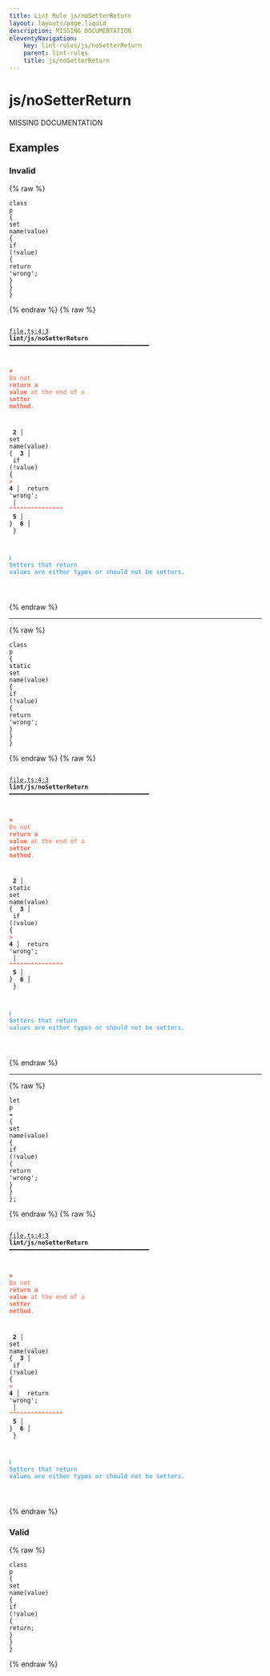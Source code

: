 ```yaml
---
title: Lint Rule js/noSetterReturn
layout: layouts/page.liquid
description: MISSING DOCUMENTATION
eleventyNavigation:
	key: lint-rules/js/noSetterReturn
	parent: lint-rules
	title: js/noSetterReturn
---
```


# js/noSetterReturn

MISSING DOCUMENTATION

<!-- EVERYTHING BELOW IS AUTOGENERATED. SEE SCRIPTS FOLDER FOR UPDATE SCRIPTS hash(a040e1951e05463945125b0ca7c2fa8981170e9d) -->

## Examples
### Invalid
{% raw %}<pre class="language-text"><code class="language-text"><span class="token keyword">class</span> <span class="token variable">p</span> <span class="token punctuation">{</span>
	<span class="token variable">set</span> <span class="token variable">name</span><span class="token punctuation">(</span><span class="token variable">value</span><span class="token punctuation">)</span> <span class="token punctuation">{</span>
		<span class="token keyword">if</span> <span class="token punctuation">(</span><span class="token operator">!</span><span class="token variable">value</span><span class="token punctuation">)</span> <span class="token punctuation">{</span>
			<span class="token keyword">return</span> <span class="token string">&apos;wrong&apos;</span><span class="token punctuation">;</span>
		<span class="token punctuation">}</span>
	<span class="token punctuation">}</span>
<span class="token punctuation">}</span></code></pre>{% endraw %}
{% raw %}<pre class="language-text"><code class="language-text">
 <span style="text-decoration-style: dashed; text-decoration-line: underline;">file.ts:4:3</span> <strong>lint/js/noSetterReturn</strong> ━━━━━━━━━━━━━━━━━━━━━━━━━━━━━━━━━━━━━━━

  <strong><span style="color: Tomato;">✖ </span></strong><span style="color: Tomato;">Do not </span><span style="color: Tomato;"><strong>return a value</strong></span><span style="color: Tomato;"> at the end of a </span><span style="color: Tomato;"><strong>setter method</strong></span><span style="color: Tomato;">.</span>

  <strong>  2</strong><strong> │ </strong>  <span class="token variable">set</span> <span class="token variable">name</span><span class="token punctuation">(</span><span class="token variable">value</span><span class="token punctuation">)</span> <span class="token punctuation">{</span>
  <strong>  3</strong><strong> │ </strong>    <span class="token keyword">if</span> <span class="token punctuation">(</span><span class="token operator">!</span><span class="token variable">value</span><span class="token punctuation">)</span> <span class="token punctuation">{</span>
  <strong><span style="color: Tomato;">&gt;</span></strong><strong> 4</strong><strong> │ </strong>      <span class="token keyword">return</span> <span class="token string">&apos;wrong&apos;</span><span class="token punctuation">;</span>
     <strong> │ </strong>      <span style="color: Tomato;"><strong>^</strong></span><span style="color: Tomato;"><strong>^</strong></span><span style="color: Tomato;"><strong>^</strong></span><span style="color: Tomato;"><strong>^</strong></span><span style="color: Tomato;"><strong>^</strong></span><span style="color: Tomato;"><strong>^</strong></span><span style="color: Tomato;"><strong>^</strong></span><span style="color: Tomato;"><strong>^</strong></span><span style="color: Tomato;"><strong>^</strong></span><span style="color: Tomato;"><strong>^</strong></span><span style="color: Tomato;"><strong>^</strong></span><span style="color: Tomato;"><strong>^</strong></span><span style="color: Tomato;"><strong>^</strong></span><span style="color: Tomato;"><strong>^</strong></span><span style="color: Tomato;"><strong>^</strong></span>
  <strong>  5</strong><strong> │ </strong>    <span class="token punctuation">}</span>
  <strong>  6</strong><strong> │ </strong>  <span class="token punctuation">}</span>

  <strong><span style="color: DodgerBlue;">ℹ </span></strong><span style="color: DodgerBlue;">Setters that return values are either typos or should not be setters.</span>

</code></pre>{% endraw %}

---------------

{% raw %}<pre class="language-text"><code class="language-text"><span class="token keyword">class</span> <span class="token variable">p</span> <span class="token punctuation">{</span>
	<span class="token variable">static</span> <span class="token variable">set</span> <span class="token variable">name</span><span class="token punctuation">(</span><span class="token variable">value</span><span class="token punctuation">)</span> <span class="token punctuation">{</span>
		<span class="token keyword">if</span> <span class="token punctuation">(</span><span class="token operator">!</span><span class="token variable">value</span><span class="token punctuation">)</span> <span class="token punctuation">{</span>
			<span class="token keyword">return</span> <span class="token string">&apos;wrong&apos;</span><span class="token punctuation">;</span>
		<span class="token punctuation">}</span>
	<span class="token punctuation">}</span>
<span class="token punctuation">}</span></code></pre>{% endraw %}
{% raw %}<pre class="language-text"><code class="language-text">
 <span style="text-decoration-style: dashed; text-decoration-line: underline;">file.ts:4:3</span> <strong>lint/js/noSetterReturn</strong> ━━━━━━━━━━━━━━━━━━━━━━━━━━━━━━━━━━━━━━━

  <strong><span style="color: Tomato;">✖ </span></strong><span style="color: Tomato;">Do not </span><span style="color: Tomato;"><strong>return a value</strong></span><span style="color: Tomato;"> at the end of a </span><span style="color: Tomato;"><strong>setter method</strong></span><span style="color: Tomato;">.</span>

  <strong>  2</strong><strong> │ </strong>  <span class="token variable">static</span> <span class="token variable">set</span> <span class="token variable">name</span><span class="token punctuation">(</span><span class="token variable">value</span><span class="token punctuation">)</span> <span class="token punctuation">{</span>
  <strong>  3</strong><strong> │ </strong>    <span class="token keyword">if</span> <span class="token punctuation">(</span><span class="token operator">!</span><span class="token variable">value</span><span class="token punctuation">)</span> <span class="token punctuation">{</span>
  <strong><span style="color: Tomato;">&gt;</span></strong><strong> 4</strong><strong> │ </strong>      <span class="token keyword">return</span> <span class="token string">&apos;wrong&apos;</span><span class="token punctuation">;</span>
     <strong> │ </strong>      <span style="color: Tomato;"><strong>^</strong></span><span style="color: Tomato;"><strong>^</strong></span><span style="color: Tomato;"><strong>^</strong></span><span style="color: Tomato;"><strong>^</strong></span><span style="color: Tomato;"><strong>^</strong></span><span style="color: Tomato;"><strong>^</strong></span><span style="color: Tomato;"><strong>^</strong></span><span style="color: Tomato;"><strong>^</strong></span><span style="color: Tomato;"><strong>^</strong></span><span style="color: Tomato;"><strong>^</strong></span><span style="color: Tomato;"><strong>^</strong></span><span style="color: Tomato;"><strong>^</strong></span><span style="color: Tomato;"><strong>^</strong></span><span style="color: Tomato;"><strong>^</strong></span><span style="color: Tomato;"><strong>^</strong></span>
  <strong>  5</strong><strong> │ </strong>    <span class="token punctuation">}</span>
  <strong>  6</strong><strong> │ </strong>  <span class="token punctuation">}</span>

  <strong><span style="color: DodgerBlue;">ℹ </span></strong><span style="color: DodgerBlue;">Setters that return values are either typos or should not be setters.</span>

</code></pre>{% endraw %}

---------------

{% raw %}<pre class="language-text"><code class="language-text"><span class="token keyword">let</span> <span class="token variable">p</span> <span class="token operator">=</span> <span class="token punctuation">{</span>
	<span class="token variable">set</span> <span class="token variable">name</span><span class="token punctuation">(</span><span class="token variable">value</span><span class="token punctuation">)</span> <span class="token punctuation">{</span>
		<span class="token keyword">if</span> <span class="token punctuation">(</span><span class="token operator">!</span><span class="token variable">value</span><span class="token punctuation">)</span> <span class="token punctuation">{</span>
			<span class="token keyword">return</span> <span class="token string">&apos;wrong&apos;</span><span class="token punctuation">;</span>
		<span class="token punctuation">}</span>
	<span class="token punctuation">}</span>
<span class="token punctuation">}</span><span class="token punctuation">;</span></code></pre>{% endraw %}
{% raw %}<pre class="language-text"><code class="language-text">
 <span style="text-decoration-style: dashed; text-decoration-line: underline;">file.ts:4:3</span> <strong>lint/js/noSetterReturn</strong> ━━━━━━━━━━━━━━━━━━━━━━━━━━━━━━━━━━━━━━━

  <strong><span style="color: Tomato;">✖ </span></strong><span style="color: Tomato;">Do not </span><span style="color: Tomato;"><strong>return a value</strong></span><span style="color: Tomato;"> at the end of a </span><span style="color: Tomato;"><strong>setter method</strong></span><span style="color: Tomato;">.</span>

  <strong>  2</strong><strong> │ </strong>  <span class="token variable">set</span> <span class="token variable">name</span><span class="token punctuation">(</span><span class="token variable">value</span><span class="token punctuation">)</span> <span class="token punctuation">{</span>
  <strong>  3</strong><strong> │ </strong>    <span class="token keyword">if</span> <span class="token punctuation">(</span><span class="token operator">!</span><span class="token variable">value</span><span class="token punctuation">)</span> <span class="token punctuation">{</span>
  <strong><span style="color: Tomato;">&gt;</span></strong><strong> 4</strong><strong> │ </strong>      <span class="token keyword">return</span> <span class="token string">&apos;wrong&apos;</span><span class="token punctuation">;</span>
     <strong> │ </strong>      <span style="color: Tomato;"><strong>^</strong></span><span style="color: Tomato;"><strong>^</strong></span><span style="color: Tomato;"><strong>^</strong></span><span style="color: Tomato;"><strong>^</strong></span><span style="color: Tomato;"><strong>^</strong></span><span style="color: Tomato;"><strong>^</strong></span><span style="color: Tomato;"><strong>^</strong></span><span style="color: Tomato;"><strong>^</strong></span><span style="color: Tomato;"><strong>^</strong></span><span style="color: Tomato;"><strong>^</strong></span><span style="color: Tomato;"><strong>^</strong></span><span style="color: Tomato;"><strong>^</strong></span><span style="color: Tomato;"><strong>^</strong></span><span style="color: Tomato;"><strong>^</strong></span><span style="color: Tomato;"><strong>^</strong></span>
  <strong>  5</strong><strong> │ </strong>    <span class="token punctuation">}</span>
  <strong>  6</strong><strong> │ </strong>  <span class="token punctuation">}</span>

  <strong><span style="color: DodgerBlue;">ℹ </span></strong><span style="color: DodgerBlue;">Setters that return values are either typos or should not be setters.</span>

</code></pre>{% endraw %}
### Valid
{% raw %}<pre class="language-text"><code class="language-text"><span class="token keyword">class</span> <span class="token variable">p</span> <span class="token punctuation">{</span>
	<span class="token variable">set</span> <span class="token variable">name</span><span class="token punctuation">(</span><span class="token variable">value</span><span class="token punctuation">)</span> <span class="token punctuation">{</span>
		<span class="token keyword">if</span> <span class="token punctuation">(</span><span class="token operator">!</span><span class="token variable">value</span><span class="token punctuation">)</span> <span class="token punctuation">{</span>
			<span class="token keyword">return</span><span class="token punctuation">;</span>
		<span class="token punctuation">}</span>
	<span class="token punctuation">}</span>
<span class="token punctuation">}</span></code></pre>{% endraw %}
